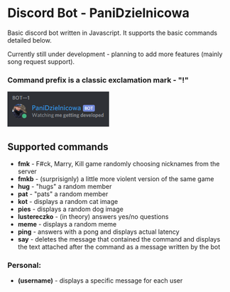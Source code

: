 # Discord Bot - PaniDzielnicowa
Basic discord bot written in Javascript. It supports the basic commands detailed below. 

Currently still under development - planning to add more features (mainly song request support).  


### Command prefix is a classic exclamation mark - "!"

![alt text](https://github.com/nerooc/discord-bot/blob/master/images/preview.png)

## Supported commands
- **fmk** - F#ck, Marry, Kill game randomly choosing nicknames from the server
- **fmkb** - (surprisignly) a little more violent version of the same game
- **hug** - "hugs" a random member
- **pat** - "pats" a random member
- **kot** - displays a random cat image
- **pies** - displays a random dog image
- **lustereczko** - (in theory) answers yes/no questions
- **meme** - displays a random meme
- **ping** - answers with a pong and displays actual latency
- **say** - deletes the message that contained the command and displays the text attached after the command as a message written by the bot

### Personal:
- **(username)** - displays a specific message for each user 

